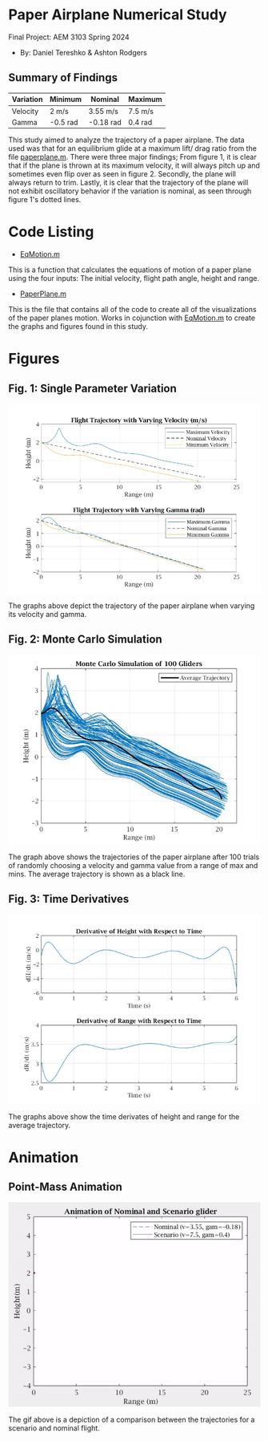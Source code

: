  # Paper Airplane Numerical Study
  Final Project: AEM 3103 Spring 2024

  - By: Daniel Tereshko & Ashton Rodgers

  ## Summary of Findings

  |Variation| Minimum| Nominal| Maximum|
  |---------|--------|--------|--------|
  | Velocity|2 m/s   |3.55 m/s| 7.5 m/s|
  | Gamma   |-0.5 rad|-0.18 rad| 0.4 rad|

  This study aimed to analyze the trajectory of a paper airplane. The data used was that for an equilibrium glide at a maximum lift/ drag ratio from the file [paperplane.m](http://www.stengel.mycpanel.princeton.edu/PaperPlane.m). There were three major findings; From figure 1, it is clear that if the plane is thrown at its maximum velocity, it will always pitch up and sometimes even flip over as seen in figure 2. Secondly, the plane will always return to trim. Lastly, it is clear that the trajectory of the plane will not exhibit oscillatory behavior if the variation is nominal, as seen through figure 1's dotted lines.
 
  # Code Listing
  - [EqMotion.m](EqMotion.m)
  
  This is a function that calculates the equations of motion of a paper plane using the four inputs: The initial velocity, flight path angle, height and range.

  - [PaperPlane.m](PaperPlane.m)
  
  This is the file that contains all of the code to create all of the visualizations of the paper planes motion. Works in cojunction with [EqMotion.m](EqMotion.m) to create the graphs and figures found in this study.

  # Figures

  ## Fig. 1: Single Parameter Variation
  ![Figure 1](/figures/figure1.jpg)

  The graphs above depict the trajectory of the paper airplane when varying its velocity and gamma.
  

  ## Fig. 2: Monte Carlo Simulation
  ![Figure 2](/figures/figure2.jpg)
  
  The graph above shows the trajectories of the paper airplane after 100 trials of randomly choosing a velocity and gamma value from a range of max and mins. The average trajectory is shown as a black line.

 ## Fig. 3: Time Derivatives
 ![Figure 3](/figures/figure3.jpg)
 <Time-derivative of height and range for the fitted trajectory>
  
  The graphs above show the time derivates of height and range for the average trajectory. 

  # Animation
  ## Point-Mass Animation
  ![Figure 4](/figures/figure4.gif)

  The gif above is a depiction of a comparison between the trajectories for a scenario and nominal flight.
